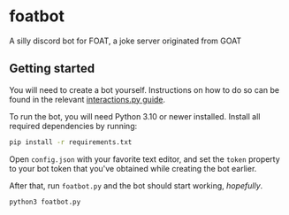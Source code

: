 # foatbot
A silly discord bot for FOAT, a joke server originated from GOAT

## Getting started
You will need to create a bot yourself. Instructions on how to do so can be found in the relevant [interactions.py guide](https://interactions-py.github.io/interactions.py/Guides/02%20Creating%20Your%20Bot/).

To run the bot, you will need Python 3.10 or newer installed. Install all required dependencies by running:
```sh
pip install -r requirements.txt
```

Open `config.json` with your favorite text editor, and set the `token` property to your bot token that you've obtained while creating the bot earlier.

After that, run `foatbot.py` and the bot should start working, *hopefully*.

```sh
python3 foatbot.py
```